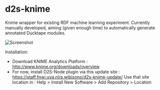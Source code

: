 d2s-knime
=========

Knime wrapper for existing RDF machine learning experiment. Currently manually developed, aiming (given enough time) to automatically generate annotated Ducktape modules.

![Screenshot](http://i.imgur.com/QRykFBl.png)

Installation:

- Download KNIME Analytics Platform : http://www.knime.org/downloads/overview
- For now, install D2S-Node plugin via this update site : https://staff.fnwi.uva.nl/a.wibisono/d2s-knime-update/
  Use that site location in :  Help > Install New Software > Add Repository > Location   


